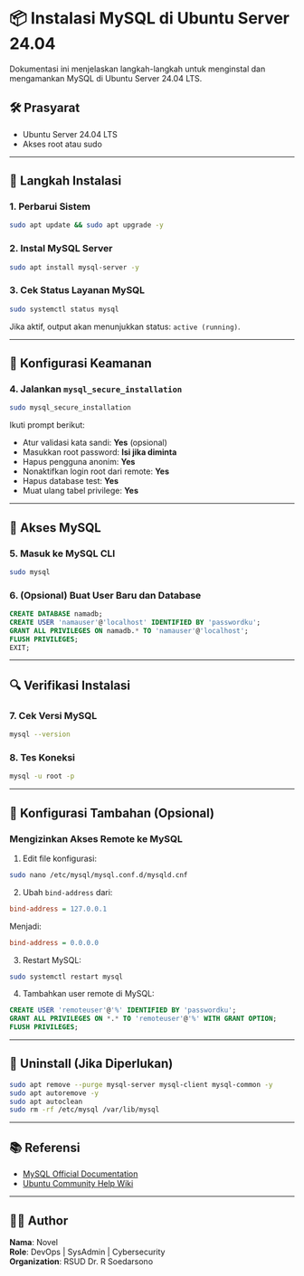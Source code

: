 # 📦 Instalasi MySQL di Ubuntu Server 24.04

Dokumentasi ini menjelaskan langkah-langkah untuk menginstal dan mengamankan MySQL di Ubuntu Server 24.04 LTS.

## 🛠️ Prasyarat

- Ubuntu Server 24.04 LTS
- Akses root atau sudo

---

## 🔧 Langkah Instalasi

### 1. Perbarui Sistem

```bash
sudo apt update && sudo apt upgrade -y
```

### 2. Instal MySQL Server

```bash
sudo apt install mysql-server -y
```

### 3. Cek Status Layanan MySQL

```bash
sudo systemctl status mysql
```

Jika aktif, output akan menunjukkan status: `active (running)`.

---

## 🔐 Konfigurasi Keamanan

### 4. Jalankan `mysql_secure_installation`

```bash
sudo mysql_secure_installation
```

Ikuti prompt berikut:
- Atur validasi kata sandi: **Yes** (opsional)
- Masukkan root password: **Isi jika diminta**
- Hapus pengguna anonim: **Yes**
- Nonaktifkan login root dari remote: **Yes**
- Hapus database test: **Yes**
- Muat ulang tabel privilege: **Yes**

---

## 🔑 Akses MySQL

### 5. Masuk ke MySQL CLI

```bash
sudo mysql
```

### 6. (Opsional) Buat User Baru dan Database

```sql
CREATE DATABASE namadb;
CREATE USER 'namauser'@'localhost' IDENTIFIED BY 'passwordku';
GRANT ALL PRIVILEGES ON namadb.* TO 'namauser'@'localhost';
FLUSH PRIVILEGES;
EXIT;
```

---

## 🔍 Verifikasi Instalasi

### 7. Cek Versi MySQL

```bash
mysql --version
```

### 8. Tes Koneksi

```bash
mysql -u root -p
```

---

## 🧱 Konfigurasi Tambahan (Opsional)

### Mengizinkan Akses Remote ke MySQL

1. Edit file konfigurasi:

```bash
sudo nano /etc/mysql/mysql.conf.d/mysqld.cnf
```

2. Ubah `bind-address` dari:

```ini
bind-address = 127.0.0.1
```

Menjadi:

```ini
bind-address = 0.0.0.0
```

3. Restart MySQL:

```bash
sudo systemctl restart mysql
```

4. Tambahkan user remote di MySQL:

```sql
CREATE USER 'remoteuser'@'%' IDENTIFIED BY 'passwordku';
GRANT ALL PRIVILEGES ON *.* TO 'remoteuser'@'%' WITH GRANT OPTION;
FLUSH PRIVILEGES;
```

---

## 🧼 Uninstall (Jika Diperlukan)

```bash
sudo apt remove --purge mysql-server mysql-client mysql-common -y
sudo apt autoremove -y
sudo apt autoclean
sudo rm -rf /etc/mysql /var/lib/mysql
```

---

## 📚 Referensi

- [MySQL Official Documentation](https://dev.mysql.com/doc/)
- [Ubuntu Community Help Wiki](https://help.ubuntu.com/community/MySQL)

---

## 🧑‍💻 Author

**Nama**: Novel  
**Role**: DevOps | SysAdmin | Cybersecurity  
**Organization**: RSUD Dr. R Soedarsono
